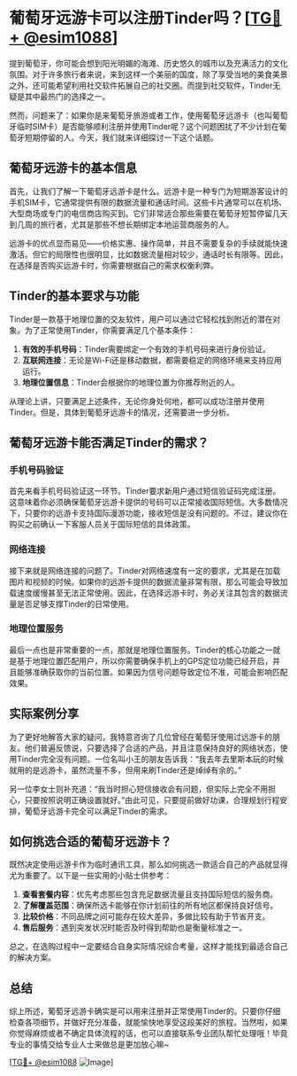 # 葡萄牙远游卡可以注册Tinder吗？[[TG💪+ @esim1088](https://t.me/s/esim1088)]

提到葡萄牙，你可能会想到阳光明媚的海滩、历史悠久的城市以及充满活力的文化氛围。对于许多旅行者来说，来到这样一个美丽的国度，除了享受当地的美食美景之外，还可能希望利用社交软件拓展自己的社交圈。而提到社交软件，Tinder无疑是其中最热门的选择之一。

然而，问题来了：如果你是来葡萄牙旅游或者工作，使用葡萄牙远游卡（也叫葡萄牙临时SIM卡）是否能够顺利注册并使用Tinder呢？这个问题困扰了不少计划在葡萄牙短期停留的人。今天，我们就来详细探讨一下这个话题。

## 葡萄牙远游卡的基本信息

首先，让我们了解一下葡萄牙远游卡是什么。远游卡是一种专门为短期游客设计的手机SIM卡，它通常提供有限的数据流量和通话时间。这些卡片通常可以在机场、大型商场或专门的电信商店购买到。它们非常适合那些需要在葡萄牙短暂停留几天到几周的旅行者，尤其是那些不想长期绑定本地运营商服务的人。

远游卡的优点显而易见——价格实惠、操作简单，并且不需要复杂的手续就能快速激活。但它的局限性也很明显，比如数据流量相对较少，通话时长有限等。因此，在选择是否购买远游卡时，你需要根据自己的需求权衡利弊。

## Tinder的基本要求与功能

Tinder是一款基于地理位置的交友软件，用户可以通过它轻松找到附近的潜在对象。为了正常使用Tinder，你需要满足几个基本条件：

1. **有效的手机号码**：Tinder需要绑定一个有效的手机号码来进行身份验证。
2. **互联网连接**：无论是Wi-Fi还是移动数据，都需要稳定的网络环境来支持应用运行。
3. **地理位置信息**：Tinder会根据你的地理位置为你推荐附近的人。

从理论上讲，只要满足上述条件，无论你身处何地，都可以成功注册并使用Tinder。但是，具体到葡萄牙远游卡的情况，还需要进一步分析。

## 葡萄牙远游卡能否满足Tinder的需求？

### 手机号码验证

首先来看手机号码验证这一环节。Tinder要求新用户通过短信验证码完成注册。这意味着你必须确保葡萄牙远游卡提供的号码可以正常接收国际短信。大多数情况下，只要你的远游卡支持国际漫游功能，接收短信是没有问题的。不过，建议你在购买之前确认一下客服人员关于国际短信的具体政策。

### 网络连接

接下来就是网络连接的问题了。Tinder对网络速度有一定的要求，尤其是在加载图片和视频的时候。如果你的远游卡提供的数据流量非常有限，那么可能会导致加载速度缓慢甚至无法正常使用。因此，在选择远游卡时，务必关注其包含的数据流量是否足够支撑Tinder的日常使用。

### 地理位置服务

最后一点也是非常重要的一点，那就是地理位置服务。Tinder的核心功能之一就是基于地理位置匹配用户，所以你需要确保手机上的GPS定位功能已经开启，并且能够准确获取你的当前位置。如果因为信号问题导致定位不准，可能会影响匹配效果。

## 实际案例分享

为了更好地解答大家的疑问，我特意咨询了几位曾经在葡萄牙使用过远游卡的朋友。他们普遍反馈说，只要选择了合适的产品，并且注意保持良好的网络状态，使用Tinder完全没有问题。一位名叫小王的朋友告诉我：“我去年去里斯本玩的时候就用的是远游卡，虽然流量不多，但用来刷Tinder还是绰绰有余的。”

另一位李女士则补充道：“我当时担心短信接收会有问题，但实际上完全不用担心，只要按照说明正确设置就好。”由此可见，只要提前做好功课，合理规划行程安排，葡萄牙远游卡完全可以满足Tinder的需求。

## 如何挑选合适的葡萄牙远游卡？

既然决定使用远游卡作为临时通讯工具，那么如何挑选一款适合自己的产品就显得尤为重要了。以下是一些实用的小贴士供参考：

1. **查看套餐内容**：优先考虑那些包含充足数据流量且支持国际短信的服务商。
2. **了解覆盖范围**：确保所选卡能够在你计划前往的所有地区都保持良好信号。
3. **比较价格**：不同品牌之间可能存在较大差异，多做比较有助于节省开支。
4. **售后服务**：遇到突发状况时能否及时得到帮助也是衡量标准之一。

总之，在选购过程中一定要结合自身实际情况综合考量，这样才能找到最适合自己的解决方案。

## 总结

综上所述，葡萄牙远游卡确实是可以用来注册并正常使用Tinder的。只要你仔细检查各项细节，并做好充分准备，就能愉快地享受这段美好的旅程。当然啦，如果你觉得麻烦或者不确定具体流程的话，也可以直接联系专业团队帮忙处理哦！毕竟专业的事情交给专业人士来做总是更加放心嘛~

[[TG💪+ @esim1088](https://t.me/s/esim1088) ![Image](https://i.postimg.cc/4NQfJmqS/Snipaste-2025-05-13-00-14-12.png)]